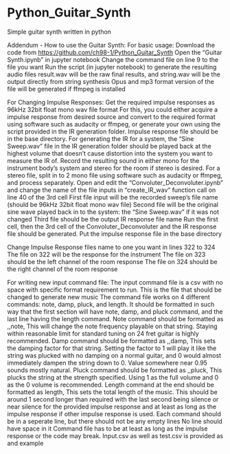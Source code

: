 # Python_Guitar_Synth
Simple guitar synth written in python



Addendum - How to use the Guitar Synth:
For basic usage: 
Download the code from https://github.com/ch98-1/Python_Guitar_Synth
Open the “Guitar Synth.ipynb” in jupyter notebook
Change the command file on line 9 to the file you want
Run the script (in jupyter notebook) to generate the resulting audio files
result.wav will be the raw final results, and string.wav will be the output directly from string synthesis
Opus and mp3 format version of the file will be generated if ffmpeg is installed

For Changing Impulse Responses: 
Get the required impulse responses as 96kHz 32bit float mono wav file format
For this, you could either acquire a impulse response from desired source and convert to the required format using software such as audacity or ffmpeg, or generate your own using the script provided in the IR generation folder. Impulse response file should be in the base directory.
For generating the IR for a system, the “Sine Sweep.wav” file in the IR generation folder should be played back at the highest volume that doesn’t cause distortion into the system you want to measure the IR of.
Record the resulting sound in either mono for the instrument body’s system and stereo for the room if stereo is desired.
For a stereo file, split in to 2 mono file using software such as audacity or ffmpeg, and process separately.
Open and edit the “Convoluter_Deconvoluter.ipynb” and change the name of the file inputs in “create_IR_wav” function call on line 40 of the 3rd cell
First file input will be the recorded sweep’s file name (should be 96kHz 32bit float mono wav file)
Second file will be the original sine wave played back in to the system: the “Sine Sweep.wav” if it was not changed
Third file should be the output IR response file name
Run the first cell, then the 3rd cell of the Convoluter_Deconvoluter and the IR response file should be generated.
Put the impulse response file in the base directory

Change Impulse Response files name to one you want in lines 322 to 324
The file on 322 will be the response for the instrument
The file on 323 should be the left channel of the room response
The file on 324 should be the right channel of the room response

For writing new input command file: 
The input command file is a csv with no space with specific format requirement to run.
This is the file that should be changed to generate new music
The command file works on 4 different commands: note, damp, pluck, and length.
It should be formatted in such way that the first section will have note, damp, and pluck command, and the last line having the length command.
Note command should be formatted as <time in seconds>,<string number>,note,<frequency in HZ>
This will change the note frequency playable on that string. Staying within reasonable limit for standard tuning on 24 fret guitar is highly recommended.
Damp command should be formatted as <time in seconds>,<string number>,damp,<damping factor>
This sets the damping factor for that string. Setting the factor to 1 will play it like the string was plucked with no damping on a normal guitar, and 0 would almost immediately dampen the string down to 0. Value somewhere near 0.95 sounds mostly natural.
Pluck command should be formatted as <time in seconds>,<string number>,pluck,<strength>
This plucks the string at the strength specified. Using 1 as the full volume and 0 as the 0 volume is recommended.
Length command at the end should be formatted as length,<length in seconds>
This sets the total length of the music. This should be around 1 second longer than required with the last second being silence or near silence for the provided impulse response and at least as long as the impulse response if other impulse response is used.
Each command should be in a seperate line, but there should not be any empty lines
No line should have space in it
Command file has to be at least as long as the impulse response or the code may break. 
Input.csv as well as test<string number>.csv is provided as and example
